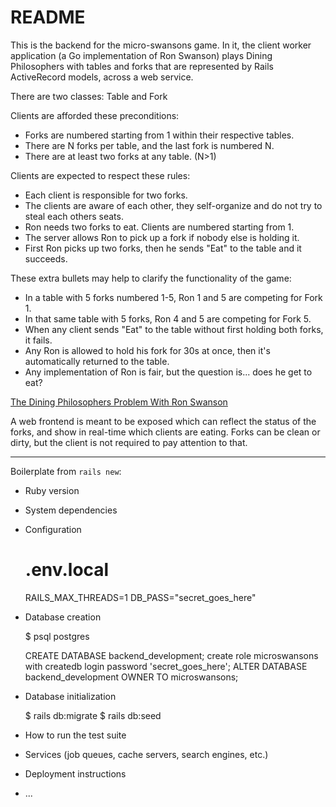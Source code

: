 # README

This is the backend for the micro-swansons game. In it, the client worker application (a Go implementation of Ron Swanson) plays Dining Philosophers with tables and forks that are represented by Rails ActiveRecord models, across a web service.

There are two classes: Table and Fork

Clients are afforded these preconditions:

* Forks are numbered starting from 1 within their respective tables.
* There are N forks per table, and the last fork is numbered N.
* There are at least two forks at any table. (N>1)

Clients are expected to respect these rules:

* Each client is responsible for two forks.
* The clients are aware of each other, they self-organize and do not try to steal each others seats.
* Ron needs two forks to eat. Clients are numbered starting from 1.
* The server allows Ron to pick up a fork if nobody else is holding it.
* First Ron picks up two forks, then he sends "Eat" to the table and it succeeds.

These extra bullets may help to clarify the functionality of the game:

* In a table with 5 forks numbered 1-5, Ron 1 and 5 are competing for Fork 1.
* In that same table with 5 forks, Ron 4 and 5 are competing for Fork 5.
* When any client sends "Eat" to the table without first holding both forks, it fails.
* Any Ron is allowed to hold his fork for 30s at once, then it's automatically returned to the table.
* Any implementation of Ron is fair, but the question is... does he get to eat?

[The Dining Philosophers Problem With Ron Swanson](http://adit.io/posts/2013-05-11-The-Dining-Philosophers-Problem-With-Ron-Swanson.html)

A web frontend is meant to be exposed which can reflect the status of the forks, and show in real-time which clients are eating. Forks can be clean or dirty, but the client is not required to pay attention to that.

---


Boilerplate from `rails new`:

* Ruby version

* System dependencies

* Configuration

    # .env.local
    RAILS_MAX_THREADS=1
    DB_PASS="secret_goes_here"

* Database creation

    $ psql postgres

    CREATE DATABASE backend_development;
    create role microswansons with createdb login password 'secret_goes_here';
    ALTER DATABASE backend_development OWNER TO microswansons;

* Database initialization

    $ rails db:migrate
    $ rails db:seed

* How to run the test suite

* Services (job queues, cache servers, search engines, etc.)

* Deployment instructions

* ...
